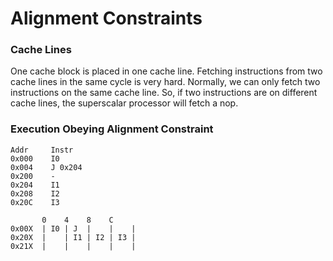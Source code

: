# Alignment Constraints
### Cache Lines

One cache block is placed in one cache line. Fetching instructions from two cache lines in the same cycle is very hard. Normally, we can only fetch two instructions on the same cache line. So, if two instructions are on different cache lines, the superscalar processor will fetch a nop.

### Execution Obeying Alignment Constraint

```
Addr     Instr
0x000    I0
0x004    J 0x204
0x200    -
0x204    I1
0x208    I2
0x20C    I3

       0    4    8    C
0x00X  | I0 | J  |    |    | 
0x20X  |    | I1 | I2 | I3 |
0x21X  |    |    |    |    |
```
